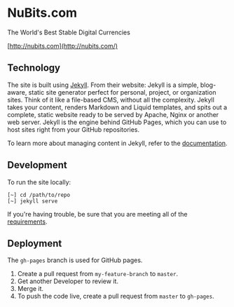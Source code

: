 # NuBits.com

The World's Best Stable Digital Currencies

[http://nubits.com](http://nubits.com/)

## Technology

The site is built using [Jekyll](http://jekyllrb.com/). From their website: Jekyll is a simple, blog-aware, static site generator perfect for personal, project, or organization sites. Think of it like a file-based CMS, without all the complexity. Jekyll takes your content, renders Markdown and Liquid templates, and spits out a complete, static website ready to be served by Apache, Nginx or another web server. Jekyll is the engine behind GitHub Pages, which you can use to host sites right from your GitHub repositories.

To learn more about managing content in Jekyll, refer to the [documentation](https://jekyllrb.com/docs/home/).

## Development

To run the site locally:

```
[~] cd /path/to/repo
[~] jekyll serve
```

If you're having trouble, be sure that you are meeting all of the [requirements](https://jekyllrb.com/docs/installation/).

## Deployment

The `gh-pages` branch is used for GitHub pages.

1. Create a pull request from `my-feature-branch` to `master`.
2. Get another Developer to review it.
3. Merge it.
4. To push the code live, create a pull request from `master` to `gh-pages`.

